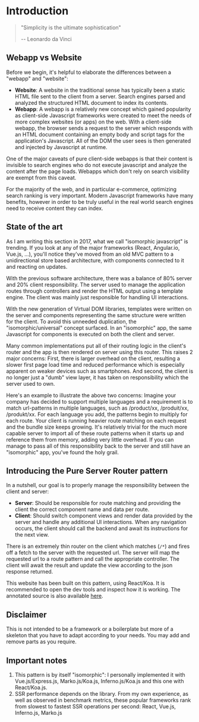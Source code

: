 # Introduction

> "Simplicity is the ultimate sophistication"
>
> -- Leonardo da Vinci

## Webapp vs Website

Before we begin, it's helpful to elaborate the differences between a "webapp" and "website":
  - __Website__: A website in the traditional sense has typically been a static HTML file sent to the client from a server. Search engines parsed and analyzed the structured HTML document to index its contents.
  - __Webapp__: A webapp is a relatively new concept which gained popularity as client-side Javascript frameworks were created to meet the needs of more complex websites (or apps) on the web. With a client-side webapp, the browser sends a request to the server which responds with an HTML document containing an empty body and script tags for the application's Javascript. All of the DOM the user sees is then generated and injected by Javascript at runtime.

One of the major caveats of pure client-side webapps is that their content is invisible to search engines who do not execute javascript and analyze the content after the page loads. Webapps which don't rely on search visibility are exempt from this caveat.

For the majority of the web, and in particular e-commerce, optimizing search ranking is very important. Modern Javascript frameworks have many benefits, however in order to be truly useful in the real world search engines need to receive content they can index.

## State of the art

As I am writing this section in 2017, what we call "isomorphic javascript" is trending. If you look at any of the major frameworks (React, Angular.io, Vue.js, ...), you'll notice they've moved from an old MVC pattern to a unidirectional store based architecture, with components connected to it and reacting on updates.

With the previous software architecture, there was a balance of 80% server and 20% client responsibility. The server used to manage the application routes through controllers and render the HTML output using a template engine. The client was mainly just responsible for handling UI interactions.

With the new generation of Virtual DOM libraries, templates were written on the server and components representing the same structure were written for the client. To avoid this unneeded duplication, the "isomorphic/universal" concept surfaced. In an "isomorphic" app, the same Javascript for components is executed on both the client and server.

Many common implementations put all of their routing logic in the client's router and the app is then rendered on server using this router. This raises 2 major concerns: First, there is larger overhead on the client, resulting a slower first page load time and reduced performance which is especially apparent on weaker devices such as smartphones. And second, the client is no longer just a "dumb" view layer, it has taken on responsibility which the server used to own.

Here's an example to illustrate the above two concerns: Imagine your company has decided to support multiple languages and a requirement is to match url-patterns in multiple languages, such as /product/xx, /produit/xx, /produkt/xx. For each language you add, the patterns begin to multiply for each route. Your client is running heavier route matching on each request and the bundle size keeps growing. It's relatively trivial for the much more capable server to import all of these route patterns when it starts up and reference them from memory, adding very little overhead. If you can manage to pass all of this responsibility back to the server and still have an "isomorphic" app, you've found the holy grail.

## Introducing the Pure Server Router pattern

In a nutshell, our goal is to properly manage the responsibility between the client and server:
  - __Server__: Should be responsible for route matching and providing the client the correct component name and data per route.
  - __Client__: Should switch component views and render data provided by the server and handle any additional UI interactions. When any navigation occurs, the client should call the backend and await its instructions for the next view.

There is an extremely thin router on the client which matches (```/*```) and fires off a fetch to the server with the requested url. The server will map the requested url to a route pattern and call the appropriate controller. The client will await the result and update the view according to the json response returned.

This website has been built on this pattern, using React/Koa. It is recommended to open the dev tools and inspect how it is working. The annotated source is also available [here](/annotated/src/client/index.js.html).

## Disclaimer

This is not intended to be a framework or a boilerplate but more of a skeleton that you have to adapt according to your needs. You may add and remove parts as you require.

## Important notes

1. This pattern is by itself "isomorphic": I personally implemented it with Vue.js/Express.js, Marko.js/Koa.js, Inferno.js/Koa.js and this one with React/Koa.js.
2. SSR performance depends on the library. From my own experience, as well as observed in benchmark metrics, these popular frameworks rank from slowest to fastest SSR operations per second: React, Vue.js, Inferno.js, Marko.js
